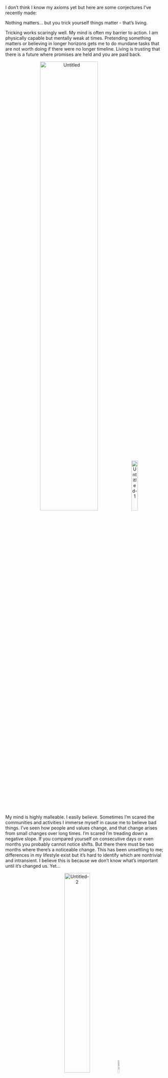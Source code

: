 I don’t think I know my axioms yet but here are some conjectures I’ve recently made:

Nothing matters… but you trick yourself things matter - that’s living.

Tricking works scaringly well. My mind is often my barrier to action. I am physically capable but mentally weak at times. Pretending something matters or believing in longer horizons gets me to do mundane tasks that are not worth doing if there were no longer timeline. Living is trusting that there is a future where promises are held and you are paid back. 

<div align="center">
  <img src="https://i.ibb.co/Mh7xNxy/Untitled.png" alt="Untitled" border="0" width = 60% float="left">
  <img src="https://i.ibb.co/2dK6L5F/Untitled-1.png" alt="Untitled-1" border="0" width = 20%>
</div>

My mind is highly malleable. I easily believe. Sometimes I’m scared the communities and activities I immerse myself in cause me to believe bad things. I’ve seen how people and values change, and that change arises from small changes over long times. I’m scared I’m treading down a negative slope. If you compared yourself on consecutive days or even months you probably cannot notice shifts. But there there must be two months where there’s a noticeable change. This has been unsettling to me; differences in my lifestyle exist but it’s hard to identify which are nontrivial and intransient. I believe this is because we don’t know what’s important until it’s changed us. Yet…

<div align="center">
  <img src="https://i.ibb.co/pPXPfpv/Untitled-2.png" alt="Untitled-2" border="0" width = 40%>
  <img src="https://i.ibb.co/2yMcwNw/Untitled-3.png" alt="Untitled-3" border="0" width = 10%>
</div>
  
Living *is* changing. Subconscious actions are results of habits built from conscious decisions. We have total control - if and only if we believe that we have total control. We should not try control the point we are at, ie. obsess over whether we’re in the optimal time and place. We should instead strive to optimize our values and desires, maximizing our *slope* and the chance that we’ll achieve great things when the time and place align.
<div align="center">
<img src="https://i.ibb.co/PN3MVDG/Untitled-4.png" alt="Untitled-4" border="0" width = 70%>
<img src="https://i.ibb.co/WWWLpGN/Untitled-5.png" alt="Untitled-5" border="0" width = 10%>
</div>
It’s hard because our present selves - our accomplishments, names, and character - are reflections of past ambitions. The way we are perceived now has already been determined. If the world ended today our higher ambitions would be futile. I interpret living in the present as striving for a better future.

<div align="center">
<img src="https://i.ibb.co/SdDs5qP/Untitled-6.png" alt="Untitled-6" border="0" width = 35%>
<img src="https://i.ibb.co/0JTCRqT/Untitled-7.png" alt="Untitled-7" border="0" width = 55%>
</div>

Seize the moment, but works towards higher ones.
